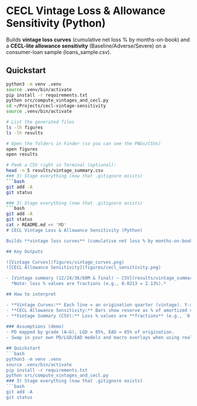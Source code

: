 # CECL Vintage Loss & Allowance Sensitivity (Python)

Builds **vintage loss curves** (cumulative net loss % by months-on-book) and a **CECL-lite allowance sensitivity** (Baseline/Adverse/Severe) on a consumer-loan sample (loans_sample.csv).

## Quickstart
```bash
python3 -m venv .venv
source .venv/bin/activate
pip install -r requirements.txt
python src/compute_vintages_and_cecl.py
cd ~/Projects/cecl-vintage-sensitivity
source .venv/bin/activate

# List the generated files
ls -lh figures
ls -lh results

# Open the folders in Finder (so you can see the PNGs/CSVs)
open figures
open results

# Peek a CSV right in Terminal (optional):
head -n 5 results/vintage_summary.csv
### 3) Stage everything (now that .gitignore exists)
```bash
git add -A
git status

### 3) Stage everything (now that .gitignore exists)
```bash
git add -A
git status
cat > README.md << 'MD'
# CECL Vintage Loss & Allowance Sensitivity (Python)

Builds **vintage loss curves** (cumulative net loss % by months-on-book) and a **CECL-lite allowance sensitivity** (Baseline/Adverse/Severe) on a consumer-loan sample (loans_sample.csv).

## Key Outputs

![Vintage Curves](figures/vintage_curves.png)
![CECL Allowance Sensitivity](figures/cecl_sensitivity.png)

- [Vintage summary (12/24/36/60M & final) — CSV](results/vintage_summary.csv)  
  *Note: loss % values are fractions (e.g., 0.0213 = 2.13%).*

## How to interpret

- **Vintage Curves:** Each line = an origination quarter (vintage). Y-axis is cumulative **net** loss as a % of original balance. Check the 12/24/36-month points for early-tenor loss slope; steeper = higher risk.
- **CECL Allowance Sensitivity:** Bars show reserve as % of amortized cost under Baseline/Adverse/Severe scenarios using PD × LGD × EAD.
- **Vintage Summary (CSV):** Loss % values are **fractions** (e.g., `0.0213` = **2.13%**).
  
### Assumptions (demo)
- PD mapped by grade (A–G), LGD = 85%, EAD = 65% of origination.
- Swap in your own PD/LGD/EAD models and macro overlays when using real data.

## Quickstart
```bash
python3 -m venv .venv
source .venv/bin/activate
pip install -r requirements.txt
python src/compute_vintages_and_cecl.py
### 3) Stage everything (now that .gitignore exists)
```bash
git add -A
git status
